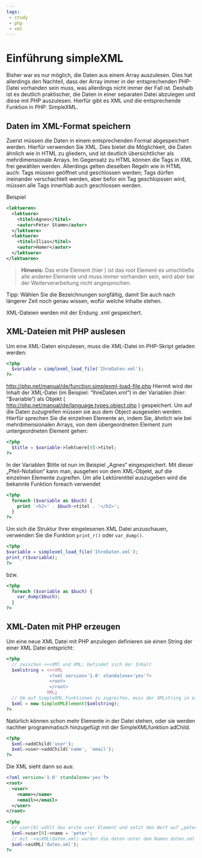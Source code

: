 ```yaml
---
tags:
 - study
 - php
 - xml
---
```

# Einführung simpleXML

Bisher war es nur möglich, die Daten aus einem Array auszulesen. Dies hat allerdings den Nachteil, dass der Array immer in der entsprechenden PHP-Datei vorhanden sein muss, was allerdings nicht immer der Fall ist. Deshalb ist es deutlich praktischer, die Daten in einer separaten Datei abzulegen und diese mit PHP auszulesen. Hierfür gibt es XML und die entsprechende Funktion in PHP: SimpleXML.

## Daten im XML-Format speichern

Zuerst müssen die Daten in einem entsprechenden Format abgespeichert werden. Hierfür
verwenden Sie XML. Dies bietet die Möglichkeit, die Daten ähnlich wie in HTML zu gliedern, und ist
deutlich übersichtlicher als mehrdimensionale Arrays. Im Gegensatz zu HTML können die Tags in XML frei gewählen werden. Allerdings gelten dieselben Regeln wie in HTML auch: Tags müssen geöffnet und geschlossen werden; Tags dürfen ineinander
verschachtelt werden, aber befor ein Tag geschlopssen wird, müssen alle Tags innerhlab auch geschlossen werden.

Beispiel
```xml
<lektueren>
  <lektuere>
    <titel>Agnes</titel>
    <autor>Peter Stamm</autor>
  </lektuere>
  <lektuere>
    <titel>Ilias</titel>
    <autor>Homer</autor>
  </lektuere>
</lektueren>
```
>**Hinweis:** Das erste Element (hier <lektueren>) ist das root Element es umschließs alle anderen Elemente und muss immer vorhanden sein, wird aber bei der Weiterverarbeitung nicht angesprochen.

Tipp: Wählen Sie die Bezeichnungen sorgfältig, damit Sie auch nach längerer Zeit noch genau wissen, wofür welche Inhalte stehen.

XML-Dateien werden mit der Endung .xml gespeichert.

## XML-Dateien mit PHP auslesen

Um eine XML-Daten einzulesen, muss die XML-Datei im PHP-Skript geladen werden:
```php
<?php
  $variable = simplexml_load_file('IhreDaten.xml');
?>
```
http://php.net/manual/de/function.simplexml-load-file.php
Hiermit wird der Inhalt der XML-Datei (im Beispiel: “IhreDaten.xml“) in der Variablen (hier: “$variable“) als Objekt ( http://php.net/manual/de/language.types.object.php ) gespeichert.
Um auf die Daten zuzugreifen müssen sie aus dem Object ausgeselen werden.
Hierfür sprechen Sie die einzelnen Elemente an, indem Sie, ähnlich wie bei mehrdimensionalen
Arrays, von dem übergeordneten Element zum untergeordneten Element gehen:
```php
<?php
  $title = $variable->lektuere[0]->titel;
?>
```
In der Variablen $title ist nun im Beispiel „Agnes“ eingespeichert.
Mit dieser „Pfeil-Notation“ kann man, ausgehen von dem XML-Objekt, auf die einzelnen Elemente
zugreifen.
Um alle Lektürentitel auszugeben wird die bekannte Funktion foreach verwendet

```php
<?php
  foreach ($variable as $buch) {
    print '<h2>' . $buch->titel . '</h2>';
  }
?>
```

Um sich die Struktur Ihrer eingelesenen XML Datei anzuschauen, verwenden Sie die Funktion `print_r()` oder `var_dump()`.
```php
<?php
$variable = simplexml_load_file('IhreDaten.xml');
print_r($variable);
?>
```
bzw.
```php
<?php
  foreach ($variable as $buch) {
    var_dump($buch);
  }
?>
```

## XML-Daten mit PHP erzeugen

Um eine neue XML Datei mit PHP anzulegen definieren sie einen String der einer XML Datei
entspricht:
```php
<?php
  // zwischen <<<XMl und XML; befindet sich der Inhalt
  $xmlstring = <<<XML
                <?xml version='1.0' standalone='yes'?>
                <root>
                </root>
               XML;
  // Um auf SimpleXML Funktionen zu zugreifen, muss der XMLstring in ein SimpleXMLelement umgewandelt werden.
  $xml = new SimpleXMLElement($xmlstring);
?>
```
Natürlich können schon mehr Elemente in der Datei stehen, oder sie werden nachher programmatisch hinzugefügt mit der SimpleXMLfunktion adChild.
```php
<?php
  $xml->addChild('user');
  $xml->user->addChild('name', 'email');
?>
```
Die XML sieht dann so aus:
```xml
<?xml version='1.0' standalone='yes'?>
<root>
  <user>
    <name></name>
    <email></email>
  </user>
</root>
```
```php
<?php
  // user[0] wählt das erste user Element und setzt den Wert auf „peter“
  $xml->user[0]->name = 'peter';
  // mit ->asXML(daten.xml) warden die daten unter dem Namen daten.xml gespeichert.
  $xml->asXML('daten.xml');
?>
```
